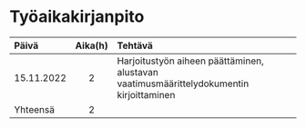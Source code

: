 # Työaikakirjanpito

| Päivä     | Aika(h) | Tehtävä  |
| :--------|:--------:| :--------|
| 15.11.2022 |    2    | Harjoitustyön aiheen päättäminen, alustavan vaatimusmäärittelydokumentin kirjoittaminen |
|  Yhteensä |   2    | | 
